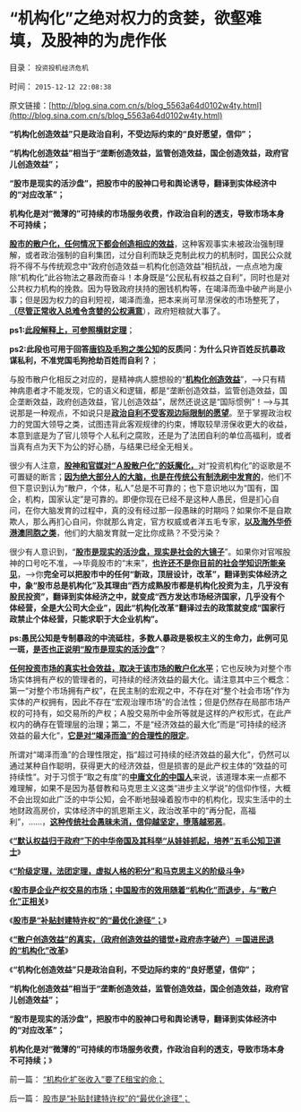# “机构化”之绝对权力的贪婪，欲壑难填，及股神的为虎作伥

目录： `投资投机经济危机` 

时间： `2015-12-12 22:08:38` 

原文链接：[http://blog.sina.com.cn/s/blog_5563a64d0102w4ty.html](http://blog.sina.com.cn/s/blog_5563a64d0102w4ty.html)

**“机构化创造效益”只是政治自利，不受边际约束的“良好愿望，信仰”；**

**“机构化创造效益”相当于“垄断创造效益，监管创造效益，国企创造效益，政府官儿创造效益”；**

**“股市是现实的活沙盘”，把股市中的股神口号和舆论诱导，翻译到实体经济中的“对应改革”；**

**机构化是对“微薄的”可持续的市场服务收费，作政治自利的透支，导致市场本身不可持续；**



[**股市的散户化，任何情况下都会创造相应的效益**](../../../2015/12/9/股市是“补贴封建特许权”的“最优化途径”；.md)，这种客观事实未被政治强制理解，或者政治强制的自利集团，过分自利而缺乏克制此权力的机制时，国民公众就将不得不与传统观念中“政府创造效益＝机构化创造效益”相抗战，一点点地为废除“机构化”此谷物法之暴政而奋斗！本身既是“公民私有权益之自利”，同时也是对公共权力机构的挽救。因为导致政府扶持的圈钱机构等，在竭泽而渔中破产尚是小事；但是因为权力的自利短视，竭泽而渔，把本来尚可旱涝保收的市场整死了，[**（尽管正常收入总难令贪婪的公权满意**](../../../2015/12/5/虚拟人格的“阶级定理”，“绝对的权力”不是为了“贪污腐败”.md)），政府短粮就大事了。

**ps1:[**此段解释上，可参照横财定理**](../../../2015/2/2/“横财”改变了替代的边际，社会主义不得不闭关锁国.md)**；

**ps2:此段也可用于回答[**唐钧及毛狗之类公知**](http://blog.sina.com.cn/s/blog_14dbd83cd0102w550.html)的反质问：为什么只许百姓反抗暴政谋私利，不准党国毛狗抢劫百姓而自利？**；

与股市散户化相反之对应的，是精神病人臆想般的“[**机构化创造效益**](../../../2015/11/5/凯恩斯主义的“赤字货币化＝机构化”，廉价资本对国债机构的补贴.md)”，——>只有精神病患者才不能发现，它的语义和逻辑，都是“垄断创造效益，监管创造效益，国企垄断效益，政府创造效益，官儿创造效益”，居然还说这是“国际惯例”！——>与其说那是一种观点，不如说只是[**政治自利不受客观边际限制的愿望**](../../../2015/11/30/中日的凯恩斯主义都需要“外源财富的充电”；.md)。至于掌握政治权力的党国大领导之类，试图违背此客观规律的约束，博取较旱涝保收更大的收益，本意到底是为了官儿领导个人私利之腐败，还是为了法团自利的单位高福利，或者当真有点为天下为公的好心肠，与结果已经全无相关。

很少有人注意，[**股神和官媒对“Ａ股散户化”的妖魔化，**](../../../2015/9/10/指数期货暴露了那些恶意做空中国的特殊利益集团.md)对“投资机构化”的讴歌是不可置疑的断言；[**因为绝大部分人的大脑，也是在传统公有制洗刷中发育的**](../../../2015/8/27/哈佛“经济博士”李晓鹏的极权主义的改革诉求.md)，他们不但下意识到认为“散户，个体，私人”总是不可靠的；也下意识地以为“国有，国企，机构，国家认定”是可靠的。即便你现在已经不是这种人愚民，但是扪心自问，在你大脑发育的过程中，真的没有经过那一段愚昧的时期吗？如果你不是自欺欺人，那么再扪心自问，你就那么肯定，官方权威或者洋五毛专家，[**以及海外华侨港澳同胞之类**](../../../2014/2/13/“旅美十八年的股神训斥A股小散，股神职业生涯路.md)，他们的大脑发育就一定比你成熟？不受污染？

很少有人意识到，“[**股市是现实的活沙盘，现实是社会的大镜子**](../../../2013/8/2/股市是社会的活沙盘，社会是股市的生态圈.md)”。如果你对官喉股神的口号吃不准，——>毕竟股市的“末来”，[**也许还不是你目前的社会学知识所能亲见**](../../../2015/12/9/科学规律“对历史的决定论”是客观存在的，兼谈波普尔的不足；.md)，——>你**完全可以把股市中的任何“新政，顶层设计，改革”，翻译到实体经济之中，象“股市总是机构化”及其理由“西方成熟股市都是机构化投资为主，几乎没有股民投资”，翻译到实体经济之中，就变成“西方发达市场经济国家，几乎没有个体经营，全是大公司大企业”，因此“机构化改革”翻译过去的政策就变成“国家行政禁止个体经营，只能求职于大企业机构”。**

**ps:愚民公知是专制暴政的中流砥柱，多数人暴政是极权主义的生命力，此例可见一斑，[**是否也正说明“股市是现实的活沙盘**](../../../2013/6/14/股市中的《旧制度和大革命》实体模型.md)”**？

[**任何投资市场的真实社会效益，取决于该市场的散户化水平**](../../../2015/12/9/股市是“补贴封建特许权”的“最优化途径”；.md)；它也反映为对整个市场实体拥有产权的管理者的，可持续的经济效益的最大化。请注意其中三个概念：第一“对整个市场拥有产权”，在民主制的宏观之中，不存在对“整个社会市场”作为实体的产权拥有，因此不存在“宏观治理市场”的合法性；但是仍然存在局部市场产权的可持有，如交易所的产权；Ａ股交易所中金所等就是这样的产权形式，在此产权内的确存在管理层的治理；第二，不是“经济效益的最大化”而是“可持续的经济效益的最大化”，[**它是对“竭泽而渔”的合理性的限定**](../../../2013/6/5/竭泽而渔的理论自信，杀鸡取卵的回光返照.md)。

所谓对“竭泽而渔”的合理性限定，指“超过可持续的经济效益的最大化”，仍然可以通过某种自作聪明，获得更大的经济效益，但是损害的是此产权主体的“效益的可持续性”。对于习惯于“取之有度”的[**中庸文化的中国人**](../../../2015/9/23/中庸文化是适用于专制政体的政治文化；.md)来说，该道理本来一点都不难理解，如果不是因为基督教和马克思主义这类“进步主义学说”的信仰作怪，大概不会出现如此广泛的中华公知，会不断地鼓噪着股市中的机构化，现实生活中的土地财政高房价，实体经济中的凯恩斯主义，政治改革中的“再分配，高福利”，……，[**这种传统社会愚昧未消，信仰越坚定，堕落越邪恶**](../../../2013/3/23/信仰越坚定，越是无可救药；.md)。

《[**“默认权益归于政府”下的中华帝国及其科举“从娃娃抓起，培养”五毛公知卫道士**](../../../2015/12/6/“默认权益归于政府”下的科举教育，“从娃娃抓起”.md)》

《[**“阶级定理，法团定理，虚拟人格的积分”和马克思主义的阶级斗争**](../../../2015/12/7/“阶级定理，法团定理，虚拟人格的积分”和“阶级斗争”.md)》

《[**股市是企业产权交易的市场；中国股市的效用随着“机构化”而退步，与“散户化”正相关**](../../../2015/12/8/股市是企业产权交易的市场，中国股市超越零和的价值何来？.md)》

《[**股市是“补贴封建特许权”的“最优化途径”；**](../../../2015/12/9/股市是“补贴封建特许权”的“最优化途径”；.md)》

《[**“散户创造效益”的真实，（政府创造效益的错觉+政府赤字破产）＝国进民退的“机构化”改革**](../../../2015/12/10/“散户创造效益”的真实，“政府创造效益”的错觉.md)》

《**“机构化创造效益”只是政治自利，不受边际约束的“良好愿望，信仰”；**

**“机构化创造效益”相当于“垄断创造效益，监管创造效益，国企创造效益，政府官儿创造效益”；**

**“股市是现实的活沙盘”，把股市中的股神口号和舆论诱导，翻译到实体经济中的“对应改革”；**

**机构化是对“微薄的”可持续的市场服务收费，作政治自利的透支，导致市场本身不可持续；**》

前一篇： [“机构化扩张收入”要了E租宝的命；](../../../2015/12/13/“机构化扩张收入”要了E租宝的命；.md)

后一篇： [股市是“补贴封建特许权”的“最优化途径”；](../../../2015/12/9/股市是“补贴封建特许权”的“最优化途径”；.md)

